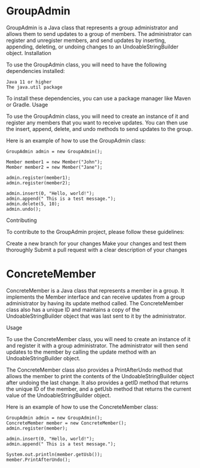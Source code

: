 # GroupAdmin

GroupAdmin is a Java class that represents a group administrator and allows them to send updates to a group of members. The administrator can register and unregister members, and send updates by inserting, appending, deleting, or undoing changes to an UndoableStringBuilder object.
Installation

To use the GroupAdmin class, you will need to have the following dependencies installed:

    Java 11 or higher
    The java.util package

To install these dependencies, you can use a package manager like Maven or Gradle.
Usage

To use the GroupAdmin class, you will need to create an instance of it and register any members that you want to receive updates. You can then use the insert, append, delete, and undo methods to send updates to the group.

Here is an example of how to use the GroupAdmin class:

    GroupAdmin admin = new GroupAdmin();
    
    Member member1 = new Member("John");
    Member member2 = new Member("Jane");
    
    admin.register(member1);
    admin.register(member2);
    
    admin.insert(0, "Hello, world!");
    admin.append(" This is a test message.");
    admin.delete(5, 10);
    admin.undo();

Contributing

To contribute to the GroupAdmin project, please follow these guidelines:

Create a new branch for your changes
Make your changes and test them thoroughly
Submit a pull request with a clear description of your changes

# ConcreteMember

ConcreteMember is a Java class that represents a member in a group.
It implements the Member interface and can receive updates from a
group administrator by having its update method called.
The ConcreteMember class also has a unique ID and maintains a 
copy of the UndoableStringBuilder object that was last sent to it by 
the administrator.

Usage

To use the ConcreteMember class, you will need to create an instance of it and register it with a group administrator. The administrator will then send updates to the member by calling the update method with an UndoableStringBuilder object.

The ConcreteMember class also provides a PrintAfterUndo method that allows the member to print the contents of the UndoableStringBuilder object after undoing the last change. It also provides a getID method that returns the unique ID of the member, and a getUsb method that returns the current value of the UndoableStringBuilder object.

Here is an example of how to use the ConcreteMember class:

    GroupAdmin admin = new GroupAdmin();
    ConcreteMember member = new ConcreteMember();
    admin.register(member);
    
    admin.insert(0, "Hello, world!");
    admin.append(" This is a test message.");
    
    System.out.println(member.getUsb());
    member.PrintAfterUndo();
